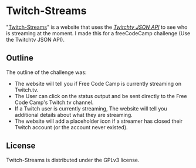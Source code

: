 # Twitch-Streams

"[Twitch-Streams](https://alexgooz.github.io/Twitch-Streams/)" is a website that uses the *[Twitchtv JSON API](https://dev.twitch.tv/docs/v5/reference/streams/#get-stream-by-user)* to see who is streaming at the moment. I made this for a freeCodeCamp challenge (Use the Twitchtv JSON API).

## Outline

The outline of the challenge was:
- The website will tell you if Free Code Camp is currently streaming on Twitch.tv.
- The User can click on the status output and be sent directly to the Free Code Camp's Twitch.tv channel.
- If a Twitch user is currently streaming, The website will tell you additional details about what they are streaming. 
- The website will add a placeholder icon if a streamer has closed their Twitch account (or the account never existed).

## License

Twitch-Streams is distributed under the GPLv3 license.
